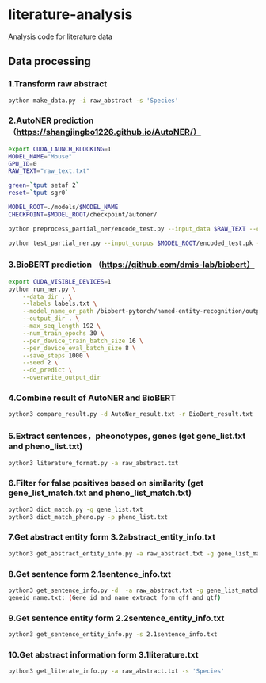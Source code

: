 # literature-analysis
Analysis code for literature data

## Data processing

### 1.Transform raw abstract
```bash
python make_data.py -i raw_abstract -s 'Species'
```

### 2.AutoNER prediction （https://shangjingbo1226.github.io/AutoNER/）
```bash
export CUDA_LAUNCH_BLOCKING=1
MODEL_NAME="Mouse"
GPU_ID=0
RAW_TEXT="raw_text.txt"

green=`tput setaf 2`
reset=`tput sgr0`

MODEL_ROOT=./models/$MODEL_NAME
CHECKPOINT=$MODEL_ROOT/checkpoint/autoner/

python preprocess_partial_ner/encode_test.py --input_data $RAW_TEXT --checkpoint_folder $CHECKPOINT --output_file $MODEL_ROOT/encoded_test.pk

python test_partial_ner.py --input_corpus $MODEL_ROOT/encoded_test.pk --checkpoint_folder $CHECKPOINT --output_text $MODEL_ROOT/AutoNer_result.txt --hid_dim 300 --droprate 0.5 --word_dim 200
```

### 3.BioBERT prediction （https://github.com/dmis-lab/biobert）
```bash
export CUDA_VISIBLE_DEVICES=1
python run_ner.py \
    --data_dir . \
    --labels labels.txt \
    --model_name_or_path /biobert-pytorch/named-entity-recognition/output/model \
    --output_dir . \
    --max_seq_length 192 \
    --num_train_epochs 30 \
    --per_device_train_batch_size 16 \
    --per_device_eval_batch_size 8 \
    --save_steps 1000 \
    --seed 2 \
    --do_predict \
    --overwrite_output_dir
```

### 4.Combine result of AutoNER and BioBERT
```bash
python3 compare_result.py -d AutoNer_result.txt -r BioBert_result.txt
```

### 5.Extract sentences，pheonotypes, genes (get gene_list.txt and pheno_list.txt)
```bash
python3 literature_format.py -a raw_abstract.txt
```

### 6.Filter for false positives based on similarity (get gene_list_match.txt and pheno_list_match.txt)
```bash
python3 dict_match.py -g gene_list.txt
python3 dict_match_pheno.py -p pheno_list.txt
```

### 7.Get abstract entity form 3.2abstract_entity_info.txt
```bash
python3 get_abstract_entity_info.py -a raw_abstract.txt -g gene_list_match.txt -p pheno_list_match.txt
```

### 8.Get sentence form 2.1sentence_info.txt
```bash
python3 get_sentence_info.py -d  -a raw_abstract.txt -g gene_list_match.txt -p pheno_list_match.txt -s 'Species' -b sp
geneid_name.txt: (Gene id and name extract form gff and gtf)
```

### 9.Get sentence entity form 2.2sentence_entity_info.txt
```bash
python3 get_sentence_entity_info.py -s 2.1sentence_info.txt
```

### 10.Get abstract information form 3.1literature.txt
```bash
python3 get_literate_info.py -a raw_abstract.txt -s 'Species'
```
